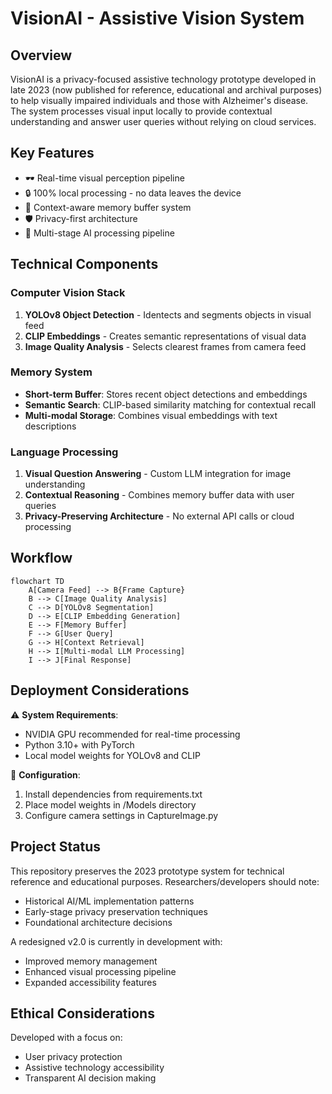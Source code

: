 # VisionAI - Assistive Vision System

## Overview

VisionAI is a privacy-focused assistive technology prototype developed in late 2023 (now published for reference, educational and archival purposes) to help visually impaired individuals and those with Alzheimer's disease. The system processes visual input locally to provide contextual understanding and answer user queries without relying on cloud services.

## Key Features

- 🕶️ Real-time visual perception pipeline
- 🔒 100% local processing - no data leaves the device
- 🧠 Context-aware memory buffer system
- 🛡️ Privacy-first architecture
- 🤖 Multi-stage AI processing pipeline

## Technical Components

### Computer Vision Stack

1. **YOLOv8 Object Detection** - Identects and segments objects in visual feed
2. **CLIP Embeddings** - Creates semantic representations of visual data
3. **Image Quality Analysis** - Selects clearest frames from camera feed

### Memory System

- **Short-term Buffer**: Stores recent object detections and embeddings
- **Semantic Search**: CLIP-based similarity matching for contextual recall
- **Multi-modal Storage**: Combines visual embeddings with text descriptions

### Language Processing

1. **Visual Question Answering** - Custom LLM integration for image understanding
2. **Contextual Reasoning** - Combines memory buffer data with user queries
3. **Privacy-Preserving Architecture** - No external API calls or cloud processing

## Workflow

```mermaid
flowchart TD
    A[Camera Feed] --> B{Frame Capture}
    B --> C[Image Quality Analysis]
    C --> D[YOLOv8 Segmentation]
    D --> E[CLIP Embedding Generation]
    E --> F[Memory Buffer]
    F --> G[User Query]
    G --> H[Context Retrieval]
    H --> I[Multi-modal LLM Processing]
    I --> J[Final Response]
```

## Deployment Considerations

⚠️ **System Requirements**:

- NVIDIA GPU recommended for real-time processing
- Python 3.10+ with PyTorch
- Local model weights for YOLOv8 and CLIP

🔧 **Configuration**:

1. Install dependencies from requirements.txt
2. Place model weights in /Models directory
3. Configure camera settings in CaptureImage.py

## Project Status

This repository preserves the 2023 prototype system for technical reference and educational purposes. Researchers/developers should note:

- Historical AI/ML implementation patterns
- Early-stage privacy preservation techniques
- Foundational architecture decisions

A redesigned v2.0 is currently in development with:

- Improved memory management
- Enhanced visual processing pipeline
- Expanded accessibility features

## Ethical Considerations

Developed with a focus on:

- User privacy protection
- Assistive technology accessibility
- Transparent AI decision making

